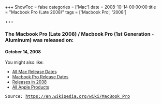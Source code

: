 +++
ShowToc = false
categories = ['Mac']
date = 2008-10-14 00:00:00
title = "Macbook Pro (Late 2008)"
tags = ['Macbook Pro', '2008']

+++

### The Macbook Pro (Late 2008) / Macbook Pro (1st Generation - Aluminum) was released on: 
#### October 14, 2008


<!--more-->


    
You might also like:

- [All Mac Release Dates](https://AppleReleaseDate.com/categories/mac/)
- [Macbook Pro Release Dates](https://AppleReleaseDate.com/tags/macbook-pro/)
- [Releases in 2008](https://AppleReleaseDate.com/tags/2008/)
- [All Apple Products](https://AppleReleaseDate.com/categories/)



<kbd> Source: https://en.wikipedia.org/wiki/MacBook_Pro</kbd>

